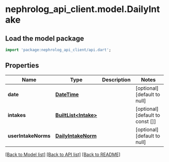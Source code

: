 # nephrolog_api_client.model.DailyIntake

## Load the model package
```dart
import 'package:nephrolog_api_client/api.dart';
```

## Properties
Name | Type | Description | Notes
------------ | ------------- | ------------- | -------------
**date** | [**DateTime**](DateTime.md) |  | [optional] [default to null]
**intakes** | [**BuiltList&lt;Intake&gt;**](Intake.md) |  | [optional] [default to const []]
**userIntakeNorms** | [**DailyIntakeNorm**](DailyIntakeNorm.md) |  | [optional] [default to null]

[[Back to Model list]](../README.md#documentation-for-models) [[Back to API list]](../README.md#documentation-for-api-endpoints) [[Back to README]](../README.md)


